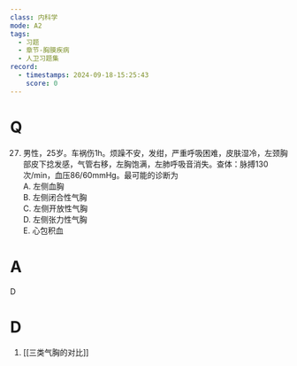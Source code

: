 ```yaml
---
class: 内科学
mode: A2
tags:
  - 习题
  - 章节-胸膜疾病
  - 人卫习题集
record:
  - timestamps: 2024-09-18-15:25:43
    score: 0
---
```


# Q
27. 男性，25岁。车祸伤1h。烦躁不安，发绀，严重呼吸困难，皮肤湿冷，左颈胸部皮下捻发感，气管右移，左胸饱满，左肺呼吸音消失。查体：脉搏130次/min，血压86/60mmHg。最可能的诊断为  
A. 左侧血胸  
B. 左侧闭合性气胸  
C. 左侧开放性气胸  
D. 左侧张力性气胸  
E. 心包积血  
# A
D
# D
1. [[三类气胸的对比]]